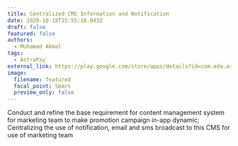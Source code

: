 ```yaml
---
title: Centralized CMS Information and Notification
date: 2020-10-18T15:55:18.043Z
draft: false
featured: false
authors:
  - Muhamad Akmal
tags:
  - AstraPay
external_link: https://play.google.com/store/apps/details?id=com.ada.astrapay
image:
  filename: featured
  focal_point: Smart
  preview_only: false
---
```

Conduct and refine the base requirement for content management system for marketing team to make promotion campaign in-app dynamic; Centralizing the use of notification, email and sms broadcast to this CMS for use of marketing team
